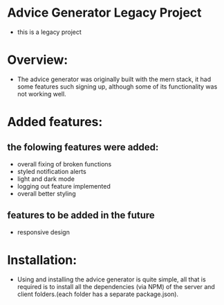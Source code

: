 # Advice Generator Legacy Project

- this is a legacy project

# Overview:

- The advice generator was originally built with the mern stack, it had some features such signing up, although some of its functionality was not working well.

# Added features:

## the folowing features were added:

- overall fixing of broken functions
- styled notification alerts
- light and dark mode
- logging out feature implemented
- overall better styling

## features to be added in the future

- responsive design

# Installation:

- Using and installing the advice generator is quite simple, all that is required is to install all the dependencies (via NPM) of the server and client folders.(each folder has a separate package.json).
